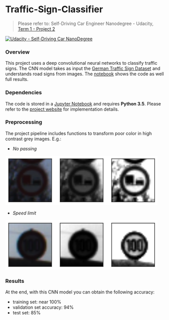 # Traffic-Sign-Classifier
> Please refer to: Self-Driving Car Engineer Nanodegree - Udacity, [Term 1 - Project 2](https://github.com/udacity/CarND-Traffic-Sign-Classifier-Project)

[![Udacity - Self-Driving Car NanoDegree](https://s3.amazonaws.com/udacity-sdc/github/shield-carnd.svg)](http://www.udacity.com/drive)


### Overview
This project uses a deep convolutional neural networks to classify traffic signs. 
The CNN model takes as input the [German Traffic Sign Dataset](http://benchmark.ini.rub.de/?section=gtsrb&subsection=dataset) and understands road signs from images. The [notebook](Traffic_Sign_Classifier.ipynb) shows the code as well full results.   

### Dependencies
The code is stored in a [Jupyter Notebook](http://jupyter.org/) and requires **Python 3.5**. Please refer to the [project website](https://github.com/udacity/CarND-Traffic-Sign-Classifier-Project) for implementation details. 

### Preprocessing
The project pipeline includes functions to transform poor color in high contrast grey images. E.g.:  

* _No passing_  
<img src="traffic-signs-pre-processing/NoPassing.png" width="480" alt="Combined Image" />

* _Speed limit_  
<img src="traffic-signs-pre-processing/SpeedLimit.png" width="480" alt="Combined Image" />

### Results
At the end, with this CNN model you can obtain the following accuracy:
* training set: near 100%  
* validation set accuracy: 94%  
* test set: 85%

